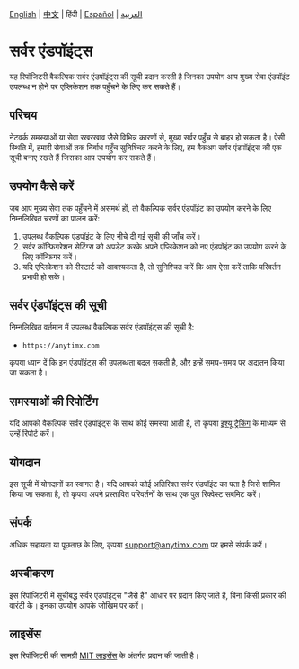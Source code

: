 [English](README.md) | [中文](README_ZH.md) | हिंदी | [Español](README_ES.md) | [العربية](README_AR.md)

# सर्वर एंडपॉइंट्स

यह रिपॉजिटरी वैकल्पिक सर्वर एंडपॉइंट्स की सूची प्रदान करती है जिनका उपयोग आप मुख्य सेवा एंडपॉइंट उपलब्ध न होने पर एप्लिकेशन तक पहुँचने के लिए कर सकते हैं।

## परिचय

नेटवर्क समस्याओं या सेवा रखरखाव जैसे विभिन्न कारणों से, मुख्य सर्वर पहुँच से बाहर हो सकता है। ऐसी स्थिति में, हमारी सेवाओं तक निर्बाध पहुँच सुनिश्चित करने के लिए, हम बैकअप सर्वर एंडपॉइंट्स की एक सूची बनाए रखते हैं जिसका आप उपयोग कर सकते हैं।

## उपयोग कैसे करें

जब आप मुख्य सेवा तक पहुँचने में असमर्थ हों, तो वैकल्पिक सर्वर एंडपॉइंट का उपयोग करने के लिए निम्नलिखित चरणों का पालन करें:

1. उपलब्ध वैकल्पिक एंडपॉइंट के लिए नीचे दी गई सूची की जाँच करें।
2. सर्वर कॉन्फिगरेशन सेटिंग्स को अपडेट करके अपने एप्लिकेशन को नए एंडपॉइंट का उपयोग करने के लिए कॉन्फिगर करें।
3. यदि एप्लिकेशन को रीस्टार्ट की आवश्यकता है, तो सुनिश्चित करें कि आप ऐसा करें ताकि परिवर्तन प्रभावी हो सकें।

## सर्वर एंडपॉइंट्स की सूची

निम्नलिखित वर्तमान में उपलब्ध वैकल्पिक सर्वर एंडपॉइंट्स की सूची है:

- `https://anytimx.com`

कृपया ध्यान दें कि इन एंडपॉइंट्स की उपलब्धता बदल सकती है, और इन्हें समय-समय पर अद्यतन किया जा सकता है।

## समस्याओं की रिपोर्टिंग

यदि आपको वैकल्पिक सर्वर एंडपॉइंट्स के साथ कोई समस्या आती है, तो कृपया [इश्यू ट्रैकिंग](https://github.com/anytimx/server-endpoints/issues) के माध्यम से उन्हें रिपोर्ट करें।

## योगदान

इस सूची में योगदानों का स्वागत है। यदि आपको कोई अतिरिक्त सर्वर एंडपॉइंट का पता है जिसे शामिल किया जा सकता है, तो कृपया अपने प्रस्तावित परिवर्तनों के साथ एक पुल रिक्वेस्ट सबमिट करें।

## संपर्क

अधिक सहायता या पूछताछ के लिए, कृपया [support@anytimx.com](mailto:support@anytimx.com) पर हमसे संपर्क करें।

## अस्वीकरण

इस रिपॉजिटरी में सूचीबद्ध सर्वर एंडपॉइंट्स "जैसे हैं" आधार पर प्रदान किए जाते हैं, बिना किसी प्रकार की वारंटी के। इनका उपयोग आपके जोखिम पर करें।

## लाइसेंस

इस रिपॉजिटरी की सामग्री [MIT लाइसेंस](LICENSE) के अंतर्गत प्रदान की जाती है।
